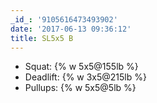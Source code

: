 ```yaml
---
_id_: '9105616473493902'
date: '2017-06-13 09:36:12'
title: SL5x5 B
---
```


- Squat: {% w 5x5@155lb %}
- Deadlift: {% w 3x5@215lb %}
- Pullups: {% w 5x5@5lb %}
